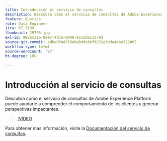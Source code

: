 ```yaml
---
title: Introducción al servicio de consultas
description: Descubra cómo el servicio de consultas de Adobe Experience Platform puede ayudarle a comprender el comportamiento de los clientes y generar perspectivas impactantes.
feature: Queries
role: Data Engineer
jira: KT-3139
thumbnail: 29795.jpg
exl-id: 988bc316-9eec-4dca-8049-95c2d613379d
source-git-commit: adbe8f4476340abddebbf9231e3dde44ba328063
workflow-type: tm+mt
source-wordcount: '57'
ht-degree: 10%

---
```


# Introducción al servicio de consultas

Descubra cómo el servicio de consultas de Adobe Experience Platform puede ayudarle a comprender el comportamiento de los clientes y generar perspectivas impactantes.

>[!VIDEO](https://video.tv.adobe.com/v/29795?quality=12&learn=on)

Para obtener más información, visite la [Documentación del servicio de consultas](https://experienceleague.adobe.com/docs/experience-platform/query/home.html?lang=es).
